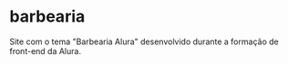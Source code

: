 # barbearia
Site com o tema "Barbearia Alura" desenvolvido durante a formação de front-end da Alura.

